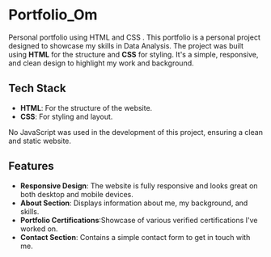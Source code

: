 # Portfolio_Om
Personal portfolio using HTML and CSS .
This portfolio is a personal project designed to showcase my skills in Data Analysis. The project was built using **HTML** for the structure and **CSS** for styling. It's a simple, responsive, and clean design to highlight my work and background.

## Tech Stack

- **HTML**: For the structure of the website.
- **CSS**: For styling and layout.

No JavaScript was used in the development of this project, ensuring a clean and static website.

## Features

- **Responsive Design**: The website is fully responsive and looks great on both desktop and mobile devices.
- **About Section**: Displays information about me, my background, and skills.
- **Portfolio Certifications**:Showcase of various verified certifications I've worked on.
- **Contact Section**: Contains a simple contact form to get in touch with me.
